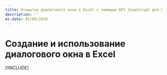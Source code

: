 ```yaml
---
title: Открытие диалогового окна в Excel с помощью API JavaScript для Office
description: ''
ms.date: 01/08/2018
---
```


# <a name="create-and-use-a-dialog-in-excel"></a>Создание и использование диалогового окна в Excel

[!INCLUDE[](../includes/excel-tutorial-open-dialog.md)]